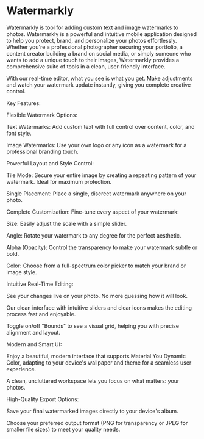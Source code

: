 # Watermarkly
Watermarkly is tool for adding custom text and image watermarks to photos.
Watermarkly is a powerful and intuitive mobile application designed to help you protect, brand, and personalize your photos effortlessly. Whether you're a professional photographer securing your portfolio, a content creator building a brand on social media, or simply someone who wants to add a unique touch to their images, Watermarkly provides a comprehensive suite of tools in a clean, user-friendly interface.

With our real-time editor, what you see is what you get. Make adjustments and watch your watermark update instantly, giving you complete creative control.

Key Features:

Flexible Watermark Options:

Text Watermarks: Add custom text with full control over content, color, and font style.

Image Watermarks: Use your own logo or any icon as a watermark for a professional branding touch.

Powerful Layout and Style Control:

Tile Mode: Secure your entire image by creating a repeating pattern of your watermark. Ideal for maximum protection.

Single Placement: Place a single, discreet watermark anywhere on your photo.

Complete Customization: Fine-tune every aspect of your watermark:

Size: Easily adjust the scale with a simple slider.

Angle: Rotate your watermark to any degree for the perfect aesthetic.

Alpha (Opacity): Control the transparency to make your watermark subtle or bold.

Color: Choose from a full-spectrum color picker to match your brand or image style.

Intuitive Real-Time Editing:

See your changes live on your photo. No more guessing how it will look.

Our clean interface with intuitive sliders and clear icons makes the editing process fast and enjoyable.

Toggle on/off "Bounds" to see a visual grid, helping you with precise alignment and layout.

Modern and Smart UI:

Enjoy a beautiful, modern interface that supports Material You Dynamic Color, adapting to your device's wallpaper and theme for a seamless user experience.

A clean, uncluttered workspace lets you focus on what matters: your photos.

High-Quality Export Options:

Save your final watermarked images directly to your device's album.

Choose your preferred output format (PNG for transparency or JPEG for smaller file sizes) to meet your quality needs.

